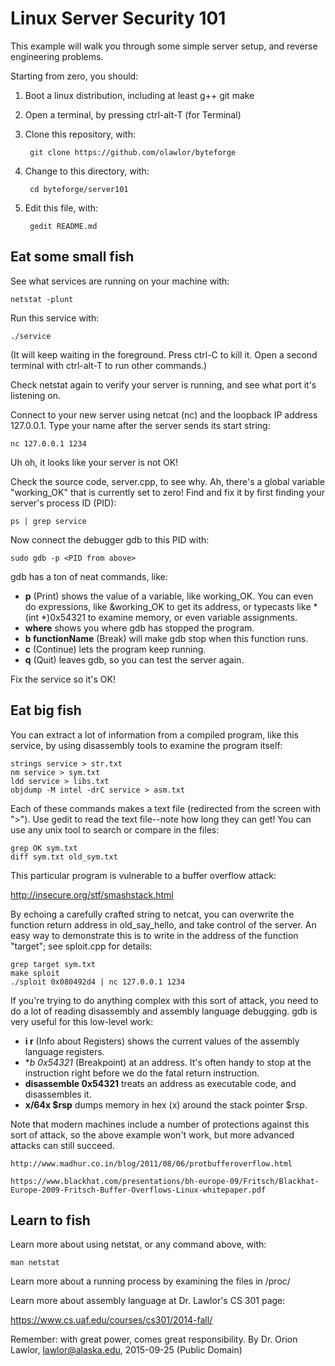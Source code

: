 Linux Server Security 101
=========================

This example will walk you through some simple server setup, and reverse engineering problems.

Starting from zero, you should:

1. Boot a linux distribution, including at least g++ git make

2. Open a terminal, by pressing ctrl-alt-T (for Terminal)
		
3. Clone this repository, with:

		git clone https://github.com/olawlor/byteforge

4. Change to this directory, with:

		cd byteforge/server101

5. Edit this file, with:

		gedit README.md



Eat some small fish
-------------------

See what services are running on your machine with:

	netstat -plunt

Run this service with:

	./service

(It will keep waiting in the foreground.  Press ctrl-C to kill it.  Open a second terminal with ctrl-alt-T to run other commands.)

Check netstat again to verify your server is running, and see what port it's listening on.

Connect to your new server using netcat (nc) and the loopback IP address 127.0.0.1.  Type your name after the server sends its start string:

	nc 127.0.0.1 1234

Uh oh, it looks like your server is not OK!

Check the source code, server.cpp, to see why.  Ah, there's a global variable "working_OK" that is currently set to zero!  Find and fix it by first finding your server's process ID (PID):

	ps | grep service

Now connect the debugger gdb to this PID with:

	sudo gdb -p <PID from above>

gdb has a ton of neat commands, like:

* **p** (Print) shows the value of a variable, like working_OK.  You can even do expressions, like &working_OK to get its address, or typecasts like *(int *)0x54321 to examine memory, or even variable assignments.
* **where** shows you where gdb has stopped the program.
* **b functionName** (Break) will make gdb stop when this function runs.
* **c** (Continue) lets the program keep running.
* **q** (Quit) leaves gdb, so you can test the server again.

Fix the service so it's OK!


Eat big fish
------------

You can extract a lot of information from a compiled program, like this service, by using disassembly tools to examine the program itself:

	strings service > str.txt
	nm service > sym.txt
	ldd service > libs.txt
	objdump -M intel -drC service > asm.txt

Each of these commands makes a text file (redirected from the screen with ">").  Use gedit to read the text file--note how long they can get!  You can use any unix tool to search or compare in the files:

	grep OK sym.txt
	diff sym.txt old_sym.txt

This particular program is vulnerable to a buffer overflow attack:

  http://insecure.org/stf/smashstack.html

By echoing a carefully crafted string to netcat, you can overwrite the function return address in old_say_hello, and take control of the server.  An easy way to demonstrate this is to write in the address of the function "target"; see sploit.cpp for details:

	grep target sym.txt
	make sploit
	./sploit 0x080492d4 | nc 127.0.0.1 1234

If you're trying to do anything complex with this sort of attack, you need to do a lot of reading disassembly and assembly language debugging.  gdb is very useful for this low-level work:

* **i r** (Info about Registers) shows the current values of the assembly language registers.
* **b *0x54321** (Breakpoint) at an address.  It's often handy to stop at the instruction right before we do the fatal return instruction.
* **disassemble 0x54321** treats an address as executable code, and disassembles it.
* **x/64x $rsp** dumps memory in hex (x) around the stack pointer $rsp.


Note that modern machines include a number of protections against this sort of 
attack, so the above example won't work, but more advanced attacks can still succeed.

	http://www.madhur.co.in/blog/2011/08/06/protbufferoverflow.html

	https://www.blackhat.com/presentations/bh-europe-09/Fritsch/Blackhat-Europe-2009-Fritsch-Buffer-Overflows-Linux-whitepaper.pdf


Learn to fish
-------------

Learn more about using netstat, or any command above, with:

	man netstat

Learn more about a running process by examining the files in /proc/<PID>

Learn more about assembly language at Dr. Lawlor's CS 301 page:

  https://www.cs.uaf.edu/courses/cs301/2014-fall/



Remember: with great power, comes great responsibility.
By Dr. Orion Lawlor, lawlor@alaska.edu, 2015-09-25 (Public Domain)

